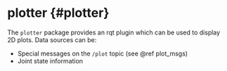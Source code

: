 plotter    {#plotter}
=======

The `plotter` package provides an rqt plugin which can be used to display
2D plots. Data sources can be:

* Special messages on the `/plot` topic (see @ref plot_msgs)
* Joint state information
